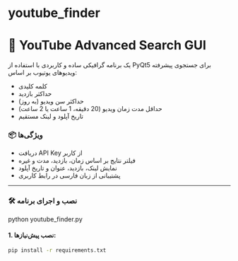 # youtube_finder


# 🎥 YouTube Advanced Search GUI

یک برنامه گرافیکی ساده و کاربردی با استفاده از PyQt5 برای جستجوی پیشرفته ویدیوهای یوتیوب بر اساس:

- کلمه کلیدی
- حداکثر بازدید
- حداکثر سن ویدیو (به روز)
- حداقل مدت زمان ویدیو (20 دقیقه، 1 ساعت یا 2 ساعت)
- تاریخ آپلود و لینک مستقیم

### 📦 ویژگی‌ها

- دریافت API Key از کاربر
- فیلتر نتایج بر اساس زمان، بازدید، مدت و غیره
- نمایش لینک، بازدید، عنوان و تاریخ آپلود
- پشتیبانی از زبان فارسی در رابط کاربری

---

### 🛠 نصب و اجرای برنامه
python youtube_finder.py

#### 1. نصب پیش‌نیازها:

```bash
pip install -r requirements.txt
